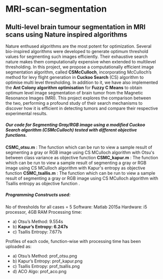 # MRI-scan-segmentation
## Multi-level brain tumour segmentation in MRI scans using Nature inspired algorithms
Nature enthused algorithms are the most potent for optimization. Several bio-inspired algorithms were developed to generate optimum threshold values for segmenting such images efficiently. Their exhaustive search nature makes them computationally expensive when extended to multilevel thresholding. In this project, we propose a computationally efficient image segmentation algorithm, called **CSMcCulloch**, incorporating McCulloch’s method for levy flight generation in **Cuckoo Search** (CS) algorithm to optimise multi level thresholding. In addition to it, we have also implemented the **Ant Colony algorithm optimisation** for **Fuzzy C Means** to obtain optimum level image segmentation of brain tumor from the Magnetic Resonance Images (MRI).
This project explores the comparison between the two, performing a profound study of their search mechanisms to discover how it is efficient in detecting tumors and compare their respective experimental results.

##### Our code for Segmenting Gray/RGB image using a modified Cuckoo Search algorithm (CSMcCulloch) tested with different objective functions. 
**CSMC_otsu.m** : The function which can be run to view a sample result of segmenting a gray or RGB image using CS MCulloch algorithm with Otsu's between class variance as objective function 
**CSMC_kapur.m** : The function which can be run to view a sample result of segmenting a gray or RGB image using CS MCulloch algorithm with Kapur's entropy as objective function 
**CSMC_tsallis.m** : The function which can be run to view a sample result of segmenting a gray or RGB image using CS MCulloch algorithm with Tsallis entropy as objective function .

##### Programming Constructs used:
No of thresholds for all cases = 5
Software: Matlab 2015a
Hardware: i5 processor, 4GB RAM
Processing time: 
- a) Otsu’s Method: 9.554s
- b) **Kapur’s Entropy: 6.247s**
- c) Tsallis Entropy: 7.677s

Profiles of each code, function-wise with processing time has been uploaded as:
- a) Otsu’s Method: prof_otsu.png
- b) Kapur’s Entropy: prof_kapur.png
- c) Tsallis Entropy: prof_tsallis.png
- d) ACO Algo: prof_aco.png
